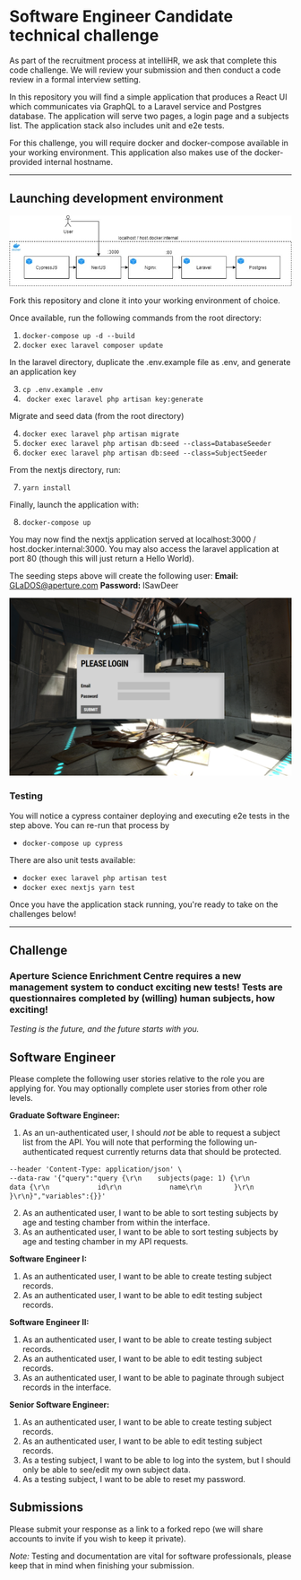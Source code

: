 # Software Engineer Candidate technical challenge

As part of the recruitment process at intelliHR, we ask that complete this code challenge.  We will review your submission and then conduct a code review in a formal interview setting.

In this repository you will find a simple application that produces a React UI which communicates via GraphQL to a Laravel service and Postgres database.  The application will serve two pages, a login page and a subjects list.  The application stack also includes unit and e2e tests.

For this challenge, you will require docker and docker-compose available in your working environment.  This application also makes use of the docker-provided internal hostname.

---

## Launching development environment

![Application infrastructure](./infrastructure.jpg)

Fork this repository and clone it into your working environment of choice.

Once available, run the following commands from the root directory:

1. ``` docker-compose up -d --build ```
2. ``` docker exec laravel composer update ```

In the laravel directory, duplicate the .env.example file as .env, and generate an application key

3. ``` cp .env.example .env ```
4. ```  docker exec laravel php artisan key:generate ```

Migrate and seed data (from the root directory)

4. ``` docker exec laravel php artisan migrate ```
5. ``` docker exec laravel php artisan db:seed --class=DatabaseSeeder ```
6. ``` docker exec laravel php artisan db:seed --class=SubjectSeeder ```

From the nextjs directory, run:

7. ``` yarn install ```

Finally, launch the application with:

8. ``` docker-compose up ```

You may now find the nextjs application served at localhost:3000 / host.docker.internal:3000.  You may also access the laravel application at port 80 (though this will just return a Hello World).

The seeding steps above will create the following user:
**Email:** GLaDOS@aperture.com 
**Password:** ISawDeer

![Login page](./login.png)

### Testing
You will notice a cypress container deploying and executing e2e tests in the step above.  You can re-run that process by
- ``` docker-compose up cypress ```

There are also unit tests available:
- ``` docker exec laravel php artisan test ```
- ``` docker exec nextjs yarn test ```

Once you have the application stack running, you're ready to take on the challenges below!

---

## Challenge

### Aperture Science Enrichment Centre requires a new management system to conduct exciting new tests! Tests are questionnaires completed by (willing) human subjects, how exciting!

*Testing is the future, and the future starts with you.*

## Software Engineer

Please complete the following user stories relative to the role you are applying for.  You may optionally complete user stories from other role levels.

**Graduate Software Engineer:**
1. As an un-authenticated user, I should *not* be able to request a subject list from the API.  You will note that performing the following un-authenticated request currently returns data that should be protected.
```curl --location --request POST 'http://host.docker.internal/graphql' \
--header 'Content-Type: application/json' \
--data-raw '{"query":"query {\r\n    subjects(page: 1) {\r\n        data {\r\n            id\r\n            name\r\n        }\r\n    }\r\n}","variables":{}}'
```
2. As an authenticated user, I want to be able to sort testing subjects by age and testing chamber from within the interface.
3. As an authenticated user, I want to be able to sort testing subjects by age and testing chamber in my API requests.

**Software Engineer I:** 
1. As an authenticated user, I want to be able to create testing subject records.
2. As an authenticated user, I want to be able to edit testing subject records.

**Software Engineer II:**
1. As an authenticated user, I want to be able to create testing subject records.
2. As an authenticated user, I want to be able to edit testing subject records.
3. As an authenticated user, I want to be able to paginate through subject records in the interface.

**Senior Software Engineer:**
1. As an authenticated user, I want to be able to create testing subject records.
2. As an authenticated user, I want to be able to edit testing subject records.
3. As a testing subject, I want to be able to log into the system, but I should only be able to see/edit my own subject data.
4. As a testing subject, I want to be able to reset my password.


## Submissions

Please submit your response as a link to a forked repo (we will share accounts to invite if you wish to keep it private).

*Note:* Testing and documentation are vital for software professionals, please keep that in mind when finishing your submission.
